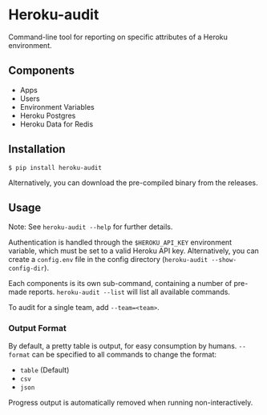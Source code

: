 # Heroku-audit

Command-line tool for reporting on specific attributes of a Heroku environment.

## Components

- Apps
- Users
- Environment Variables
- Heroku Postgres
- Heroku Data for Redis

## Installation

```
$ pip install heroku-audit
```

Alternatively, you can download the pre-compiled binary from the releases.

## Usage

Note: See `heroku-audit --help` for further details.

Authentication is handled through the `$HEROKU_API_KEY` environment variable, which must be set to a valid Heroku API key. Alternatively, you can create a `config.env` file in the config directory (`heroku-audit --show-config-dir`).

Each components is its own sub-command, containing a number of pre-made reports. `heroku-audit --list` will list all available commands.

To audit for a single team, add `--team=<team>`.

### Output Format

By default, a pretty table is output, for easy consumption by humans. `--format` can be specified to all commands to change the format:

- `table` (Default)
- `csv`
- `json`

Progress output is automatically removed when running non-interactively.

